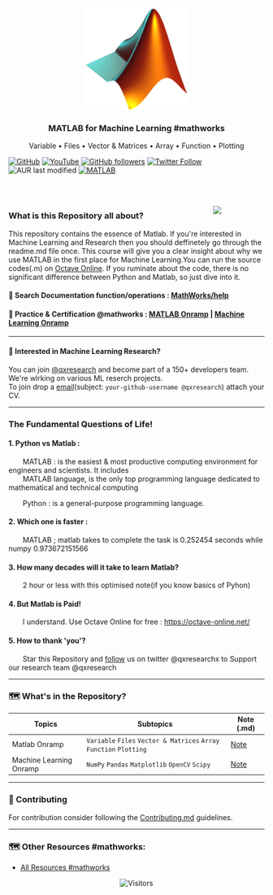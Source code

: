 <p align="center">
  <a href="https://www.youtube.com/channel/UCX7oe66V8zyFpAJyMfPL9VA">
    <img src="https://github.com/xiaowuc2/xiaowuc2/blob/master/source/Matlab_Logo.png" alt="MATLAB" width="200" height="200">
  </a>
  <h3 align="center">MATLAB for Machine Learning #mathworks</h3>
  <p align="center">
    Variable • Files • Vector & Matrices • Array • Function • Plotting
  </p>
</p>


[![GitHub](https://img.shields.io/static/v1.svg?label=Collaborators&message=1&color=success&logo=github&style=social)](https://github.com/qxresearch/Simple-Harmonic-Motion/graphs/contributors)
[![YouTube](https://img.shields.io/static/v1.svg?label=YouTube&message=@qxresearch&color=grey&logo=youtube&style=flat&logoColor=white&colorA=critical)](https://www.youtube.com/channel/UCX7oe66V8zyFpAJyMfPL9VA)
[![GitHub followers](https://img.shields.io/github/followers/xiaowuc2?style=social)]("https://github.com/xiaowuc2")
  [![Twitter Follow](https://img.shields.io/twitter/follow/qxresearchx?label=%40qxresearchx&style=social)](https://twitter.com/qxresearchx)
    <img alt="AUR last modified" src="https://img.shields.io/aur/last-modified/google-chrome">
    [![MATLAB](https://github.com/mathworks/Database-Explorer-for-IIASA/workflows/MATLAB/badge.svg)](https://github.com/mathworks/Database-Explorer-for-IIASA/actions?query=workflow%3AMATLAB)
 
 <br></br>
 
 <a href="https://github.com/xiaowuc2">
  <img src="https://nschloe.github.io/optimesh/cvt-uniform-qnf.webp" align="right" width="20%"/>
</a>
 
 ### What is this Repository all about?

This repository contains the essence of Matlab. If you're interested in Machine Learning and Research then you should deffinetely go through the readme.md file once. This course will give you a clear insight about why we use MATLAB in the first place for Machine Learning.You can run the source codes(.m) on [Octave Online](https://octave-online.net). If you ruminate about the code, there is no significant difference between Python and Matlab, so just dive into it.

#### 📖 Search Documentation function/operations : [MathWorks/help](https://in.mathworks.com/help/index.html)
#### 📖 Practice & Certification @mathworks : [MATLAB Onramp](https://matlabacademy.mathworks.com/R2021a/portal.html?course=gettingstarted) | [Machine Learning Onramp](https://matlabacademy.mathworks.com/R2021a/portal.html?course=machinelearning)

--------------

#### 🔬 Interested in Machine Learning Research?
You can join [@qxresearch](https://github.com/qxresearch) and become part of a 150+ developers team. We're wlrking on various ML reserch projects.</br> 
To join drop a <a href = "mailto: rohitmandal814566@gmail.com">email</a>(subject: `your-github-username @qxresearch`) attach your CV.

--------------
 
### The Fundamental Questions of Life!

#### 1. Python vs Matlab :

    MATLAB : is the easiest & most productive computing environment for engineers and scientists. It includes  <br />
  MATLAB language, is the only top programming language dedicated to mathematical and technical computing <br />

  Python : is a general-purpose programming language. <br />
   
#### 2. Which one is faster :

  MATLAB ; matlab takes to complete the task is 0.252454 seconds while numpy 0.973672151566 <br />
  
#### 3. How many decades will it take to learn Matlab?

  2 hour or less with this optimised note(if you know basics of Pyhon) <br />
   
#### 4. But Matlab is Paid!

  I understand. Use Octave Online for free : https://octave-online.net/ <br />
   
#### 5. How to thank 'you'?

  Star this Repository and [follow](https://github.com/xiaowuc2) us on twitter @qxresearchx to Support our research team @qxresearch <br />
   
--------------   

### 🗺️ What's in the Repository?

| Topics  | Subtopics | Note (.md) | 
| ------------- | ------------- | ------------- |
| Matlab Onramp  |  `Variable`  `Files`  `Vector & Matrices`  `Array`  `Function`  `Plotting` | [Note]() |
| Machine Learning Onramp  | `NumPy` `Pandas` `Matplotlib` `OpenCV` `Scipy` | [Note]() |

--------------
### 📒 Contributing 

For contribution consider following the [Contributing.md](https://github.com/xiaowuc2/matlab-for-machine-leaning/blob/main/CONTRIBUTING.md) guidelines.

--------------

### 🗺️ Other Resources #mathworks: 

- [All Resources #mathworks](https://matlabacademy.mathworks.com/)

<p align="center">
 <td><img src="https://profile-counter.glitch.me/xiaowuc2/count.svg" alt="Visitors" height="20" /></td>
</p>
